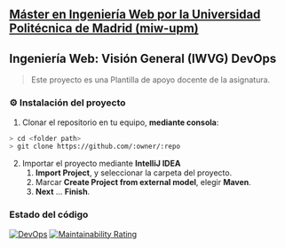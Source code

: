 ## [Máster en Ingeniería Web por la Universidad Politécnica de Madrid (miw-upm)](http://miw.etsisi.upm.es)
## Ingeniería Web: Visión General (IWVG) DevOps
> Este proyecto es una Plantilla de apoyo docente de la asignatura.

### :gear: Instalación del proyecto
1. Clonar el repositorio en tu equipo, **mediante consola**:
```sh
> cd <folder path>
> git clone https://github.com/:owner/:repo
```
2. Importar el proyecto mediante **IntelliJ IDEA**
   1. **Import Project**, y seleccionar la carpeta del proyecto.
   2. Marcar **Create Project from external model**, elegir **Maven**.
   3. **Next** … **Finish**.

### Estado del código
[![DevOps](https://github.com/Mariavernia/iwvg-devops-vernia-maria/actions/workflows/test.yml/badge.svg)](https://github.com/Mariavernia/iwvg-devops-vernia-maria/actions/workflows/test.yml)
[![Maintainability Rating](https://sonarcloud.io/api/project_badges/measure?project=Mariavernia_iwvg-devops-vernia-sanchis-maria&metric=sqale_rating)](https://sonarcloud.io/dashboard?id=Mariavernia_iwvg-devops-vernia-sanchis-maria)

